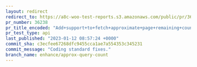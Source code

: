 ```yaml
---
layout: redirect
redirect_to: https://a8c-woo-test-reports.s3.amazonaws.com/public/pr/36238/api/index.html
pr_number: 36238
pr_title_encoded: "Add+support+to+fetch+approximate+page+remaining+count"
pr_test_type: api
last_published: "2023-01-12 08:57:24 +0000"
commit_sha: c3ecfee67268dfc9455cca1ae7a554353c345231
commit_message: "Coding standard fixes."
branch_name: enhance/approx-query-count
---
```

